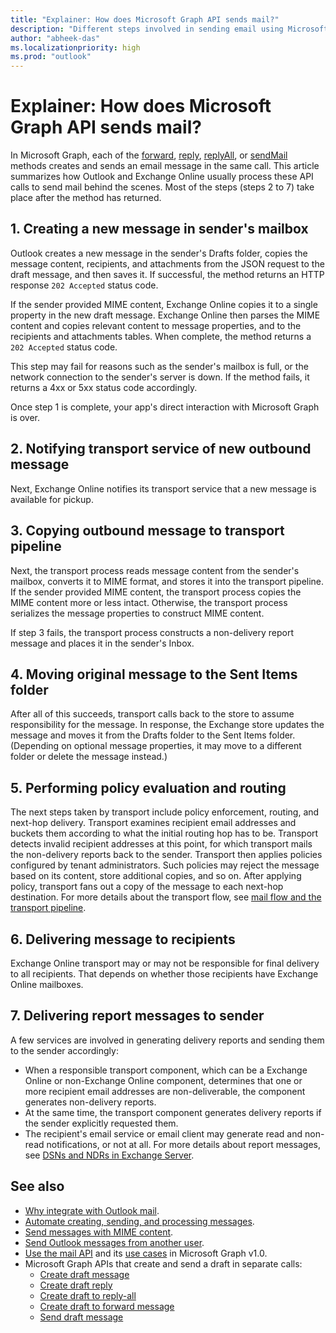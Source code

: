 ```yaml
---
title: "Explainer: How does Microsoft Graph API sends mail?"
description: "Different steps involved in sending email using Microsoft Graph API till delivery."
author: "abheek-das"
ms.localizationpriority: high
ms.prod: "outlook"
---
```


# Explainer: How does Microsoft Graph API sends mail?
In Microsoft Graph, each of the [forward](/graph/api/message-forward), [reply](/graph/api/message-reply), [replyAll](/graph/api/message-replyAll), or [sendMail](/graph/api/user-sendmail) methods creates and sends an email message in the same call. This article summarizes how Outlook and Exchange Online usually process these API calls to send mail behind the scenes. Most of the steps (steps 2 to 7) take place after the method has returned. 


## 1. Creating a new message in sender's mailbox
Outlook creates a new message in the sender's Drafts folder, copies the message content, recipients, and attachments from the JSON request to the draft message, and 
then saves it. If successful, the method returns an HTTP response `202 Accepted` status code.

If the sender provided MIME content, Exchange Online copies it to a single property in the new draft message. Exchange Online then parses the MIME content and copies relevant content to message properties, and to the recipients and attachments tables. When complete, the method returns a `202 Accepted` status code.

This step may fail for reasons such as the sender's mailbox is full, or the network connection to the sender's server is down. If the method fails, it returns a 4xx or 5xx status code accordingly.

Once step 1 is complete, your app's direct interaction with Microsoft Graph is over.

## 2. Notifying transport service of new outbound message
Next, Exchange Online notifies its transport service that a new message is available for pickup.

## 3. Copying outbound message to transport pipeline
Next, the transport process reads message content from the sender's mailbox, converts it to MIME format, and stores it into the transport pipeline. If the sender 
provided MIME content, the transport process copies the MIME content more or less intact. Otherwise, the transport process serializes the message properties to construct MIME content.

If step 3 fails, the transport process constructs a non-delivery report message and places it in the sender's Inbox.

## 4. Moving original message to the Sent Items folder
After all of this succeeds, transport calls back to the store to assume responsibility for the message. In response, the Exchange store updates the message and 
moves it from the Drafts folder to the Sent Items folder. (Depending on optional message properties, it may move to a different folder or delete the message instead.)

## 5. Performing policy evaluation and routing
The next steps taken by transport include policy enforcement, routing, and next-hop delivery. Transport examines recipient email addresses and buckets them according 
to what the initial routing hop has to be. Transport detects invalid recipient addresses at this point, for which transport mails the non-delivery reports back to the 
sender. Transport then applies policies configured by tenant administrators. Such policies may reject the message based on its content, store additional copies, and 
so on. After applying policy, transport fans out a copy of the message to each next-hop destination. For more details about the transport flow, see [mail flow 
and the transport pipeline](https://docs.microsoft.com/en-us/Exchange/mail-flow/mail-flow?view=exchserver-2019&viewFallbackFrom=exchonline-ww).

## 6. Delivering message to recipients
Exchange Online transport may or may not be responsible for final delivery to all recipients. That depends on whether those recipients have Exchange Online mailboxes.

## 7. Delivering report messages to sender
A few services are involved in generating delivery reports and sending them to the sender accordingly:
- When a responsible transport component, which can be a Exchange Online or non-Exchange Online component, determines that one or more recipient email 
addresses are non-deliverable, the component generates non-delivery reports. 
- At the same time, the transport component generates delivery reports if the sender explicitly requested them. 
- The recipient's email service or email client may generate read and non-read notifications, or not at all. 
For more details about report messages, see [DSNs and NDRs in Exchange Server](https://docs.microsoft.com/en-us/exchange/mail-flow/non-delivery-reports-and-bounce-messages/non-delivery-reports-and-bounce-messages?view=exchserver-2019).


## See also
- [Why integrate with Outlook mail](outlook-mail-concept-overview.md).
- [Automate creating, sending, and processing messages](outlook-create-send-messages.md).
- [Send messages with MIME content](outlook-send-mime-message.md).
- [Send Outlook messages from another user](outlook-send-mail-from-other-user.md).
- [Use the mail API](/graph/api/resources/mail-api-overview) and its [use cases](/graph/api/resources/mail-api-overview#common-use-cases) in Microsoft Graph v1.0.
- Microsoft Graph APIs that create and send a draft in separate calls:
  - [Create draft message](/graph/api/user-post-messages)
  - [Create draft reply](/graph/api/message-createreply)
  - [Create draft to reply-all](/graph/api/message-createreplyall)
  - [Create draft to forward message](/graph/api/message-createforward)
  - [Send draft message](/graph/api/message-send)
